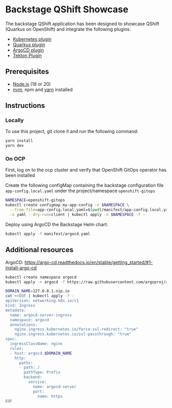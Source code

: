 # Backstage QShift Showcase

The backstage QShift application has been designed to showcase QShift (Quarkus on OpenShift) and integrate the following plugins:
- [Kubernetes plugin](https://backstage.io/docs/features/kubernetes/installation)
- [Quarkus plugin](https://github.com/q-shift/backstage-plugins)
- [ArgoCD plugin](https://github.com/RoadieHQ/roadie-backstage-plugins/tree/main/plugins/frontend/backstage-plugin-argo-cd)
- [Tekton Plugin](https://github.com/janus-idp/backstage-plugins/tree/main/plugins/tekton)

## Prerequisites

- [Node.js](https://nodejs.org/en) (18 or 20)
- [nvm](https://github.com/nvm-sh/nvm), npm and [yarn](https://classic.yarnpkg.com/lang/en/docs/install/#mac-stable) installed

## Instructions

### Locally
To use this project, git clone it and run the following command:

```sh
yarn install
yarn dev
```

### On OCP

First, log on to the ocp cluster and verify that OpenShift GitOps operator has been installed

Create the following configMap containing the backstage configuration file `app-config.local.yaml` under the project/namespace `openshift-gitops`
```bash
NAMESPACE=openshift-gitops
kubectl create configmap my-app-config -n $NAMESPACE \
  --from-file=app-config.local.yaml=$(pwd)/manifest/app-config.local.yaml \
  -o yaml --dry-run=client | kubectl apply -n $NAMESPACE -f -
```

Deploy using ArgoCD the Backstage Helm chart:
```bash
kubectl apply -f manifest/argocd.yaml
```

## Additional resources

ArgoCD: https://argo-cd.readthedocs.io/en/stable/getting_started/#1-install-argo-cd

```bash
kubectl create namespace argocd
kubectl apply -n argocd -f https://raw.githubusercontent.com/argoproj/argo-cd/stable/manifests/core-install.yaml

DOMAIN_NAME=127.0.0.1.nip.io
cat <<EOF | kubectl apply -f -
apiVersion: networking.k8s.io/v1
kind: Ingress
metadata:
  name: argocd-server-ingress
  namespace: argocd
  annotations:
    nginx.ingress.kubernetes.io/force-ssl-redirect: "true"
    nginx.ingress.kubernetes.io/ssl-passthrough: "true"
spec:
  ingressClassName: nginx
  rules:
  - host: argocd.$DOMAIN_NAME
    http:
      paths:
      - path: /
        pathType: Prefix
        backend:
          service:
            name: argocd-server
            port:
              name: https
EOF
```
